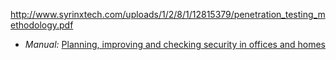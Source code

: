 http://www.syrinxtech.com/uploads/1/2/8/1/12815379/penetration_testing_methodology.pdf


  * *Manual:* [Planning, improving and checking security in offices and homes](http://www.peacebrigades.org/fileadmin/user_files/groups/uk/files/Publications/Frontline_Manual_pdf.pdf#page=73)

